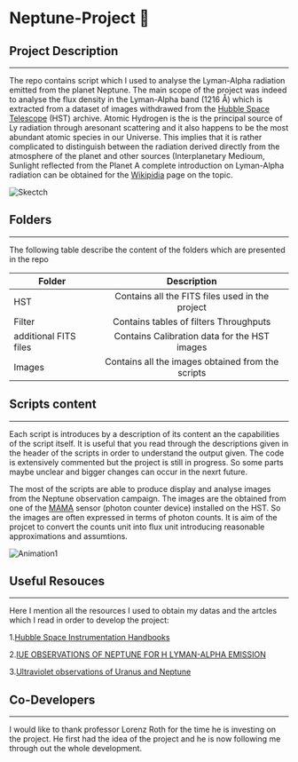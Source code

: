 # Neptune-Project :milky_way:

 ## Project Description 
----------------------


The repo contains script which I used to analyse the Lyman-Alpha radiation emitted from the planet Neptune. The main scope of the project was indeed to analyse the flux density 
in the Lyman-Alpha band (1216 Å) which is extracted from a dataset of images withdrawed from the [Hubble Space Telescope](https://archive.stsci.edu/) (HST) archive. Atomic Hydrogen is the 
is the principal source of Ly radiation through aresonant scattering and it also happens to be the most abundant atomic species in our Universe. This implies that it is rather complicated 
to distinguish between the radiation derived directly from the atmosphere of the planet and other sources (Interplanetary Medioum, Sunlight reflected from the Planet A complete introduction on Lyman-Alpha radiation can be obtained for the
[Wikipidia](https://en.wikipedia.org/wiki/Lyman-alpha_line) page on the topic. 

![Skectch](Images/sketch.png)

 ## Folders
----------------------


The following table describe the content of the folders which are presented in the repo

| Folder                | Description   |
| --------------------- |:-------------:| 
| HST                   | Contains all the FITS files used in the project   | 
| Filter                | Contains tables of filters Throughputs            | 
| additional FITS files | Contains Calibration data for the HST images      |
| Images                 | Contains all the images obtained from the scripts |

## Scripts content
 ----------------------
 
Each script is introduces by a description of its content an the capabilities of the script itself. It is useful that you read through the descriptions given in the header of the scripts in order to understand the output given. The code is extensively commented but the project is still in progress. So some parts maybe unclear and bigger changes can occur in the nexrt future.

The most of the scripts are able to produce display and analyse images from the Neptune observation campaign. The images are the obtained from one of the [MAMA](https://www.stsci.edu/itt/APT_help/STIS_Cycle21/c07_performance5.html) sensor (photon counter device)  installed on the HST. So the images are often expressed in terms of photon counts. It is aim of the projcet to convert the counts unit into flux unit introducing reasonable approximations and assumtions.

![Animation1](Images/Planet_gif.gif)

## Useful Resouces
----------------------

Here I mention all the resources I used to obtain my datas and the artcles which I read in order to develop the project:

1.[Hubble Space Instrumentation Handbooks](https://www.stsci.edu/hst/documentation/handbook-archive)

2.[IUE OBSERVATIONS OF NEPTUNE FOR H LYMAN-ALPHA EMISSION](file:///Users/gregorio/Desktop/stay%20foolish/Me&Neptune/material%20from%20prof/International_explor.pdf)

3.[Ultraviolet observations of Uranus and Neptune](file:///Users/gregorio/Desktop/stay%20foolish/Me&Neptune/material%20from%20prof/Ultraviolet_obs_review.pdf)


## Co-Developers
-------------------
I would like to thank professor Lorenz Roth for the time he is investing on the project. He first had the idea of the project and he is now following me through out the whole development. 

